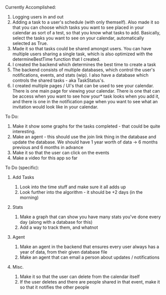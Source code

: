 
Currently Accomplished:
1) Logging users in and out
2) Adding a task to a user's schedule (with only themself). Also made it so that you can choose which tasks you want to see placed in your calendar as sort of a test, so that you know what tasks to add. Basically, select the tasks you want to see on your calendar, automatically selected as True.
3) Made it so that tasks could be shared amongst users. You can have multiple users sharing a single task, which is also optimized with the determineBestTime function that I created. 
4) I created the backend which determines the best time to create a task
5) The backend consists of multiple databases, which control the user's notifications, events, and stats (wip). I also have a database which controls the shared tasks - aka TaskStatus's. 
6) I created multiple pages / UI's that can be used to see your calendar. There is one main page for viewing your calendar. There is one that can be access when you want to see how your* task looks when you add it, and there is one in the notification page when you want to see what an invitation would look like in your calendar. 


To Do:
1) Make it show some graphs for the tasks completed - that could be quite interesting.
2) Make an agent - this should use the join link thing in the database and update the database. We should have 1 year worth of data -> 6 months previous and 6 months in advance
3) Make it so that the user can click on the events
4) Make a video for this app so far



To Do (specific):

1) Add Tasks
    1. Look into the time stuff and make sure it all adds up
    2. Look further into the algorithm - it should be +2 days (in the morning)

2) Stats
    1. Make a graph that can show you have many stats you've done every day (along with a database for this)
    2. Add a way to track them, and whatnot

3) Agent
    1. Make an agent in the backend that ensures every user always has a year of data, from their given database file
    2. Make an agent that can email a person about updates / notifications

4) Misc.
   1. Make it so that the user can delete from the calendar itself
   2. If the user deletes and there are people shared in that event, make it so that it notifies the other people
























